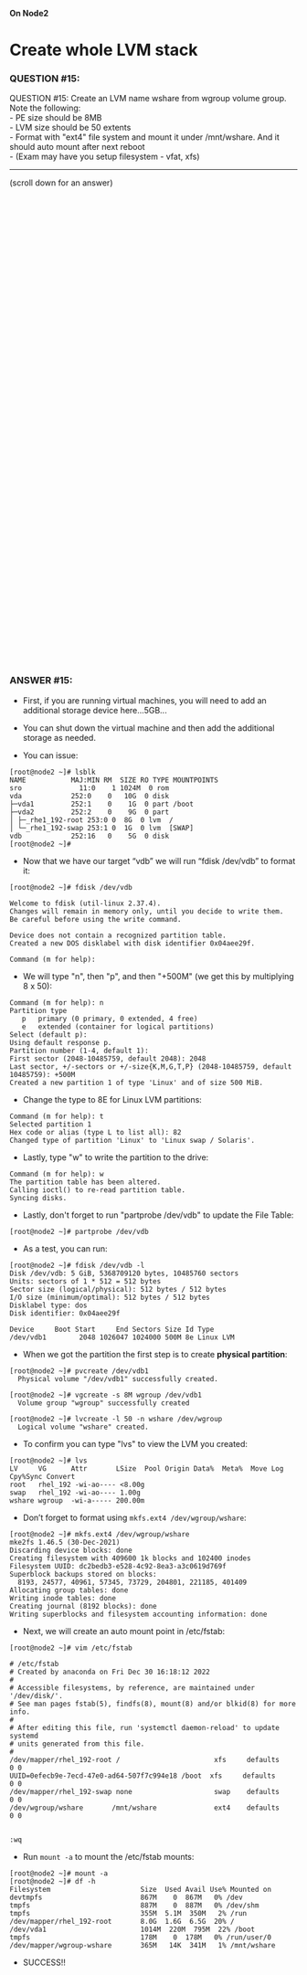 **On Node2**

# Create whole LVM stack

### QUESTION #15:
QUESTION #15: 
Create an LVM name wshare from wgroup volume group. Note the following: \
    - PE size should be 8MB \
    - LVM size should be 50 extents \
    - Format with "ext4" file system and mount it under /mnt/wshare. And it should auto mount after next reboot \
    - (Exam may have you setup filesystem - vfat, xfs)

***
(scroll down for an answer)

<br/><br/><br/><br/><br/><br/><br/><br/><br/><br/><br/><br/><br/><br/><br/><br/><br/><br/><br/><br/><br/><br/><br/><br/>
<br/><br/><br/><br/><br/><br/><br/><br/><br/><br/><br/><br/><br/><br/><br/><br/><br/><br/><br/><br/><br/><br/><br/><br/>

### ANSWER #15:

* First, if you are running virtual machines, you will need to add an additional storage device here...5GB...
* You can shut down the virtual machine and then add the additional storage as needed.

* You can issue:

```
[root@node2 ~]# lsblk
NAME           MAJ:MIN RM  SIZE RO TYPE MOUNTPOINTS
sro              11:0    1 1024M  0 rom
vda            252:0    0   10G  0 disk
├─vda1         252:1    0    1G  0 part /boot
├─vda2         252:2    0    9G  0 part
│ ├─_rhe1_192-root 253:0 0  8G  0 lvm  /
│ └─_rhe1_192-swap 253:1 0  1G  0 lvm  [SWAP]
vdb            252:16   0    5G  0 disk
[root@node2 ~]#
```

* Now that we have our target “vdb” we will run “fdisk /dev/vdb” to format it: 
```
[root@node2 ~]# fdisk /dev/vdb

Welcome to fdisk (util-linux 2.37.4).
Changes will remain in memory only, until you decide to write them.
Be careful before using the write command.

Device does not contain a recognized partition table.
Created a new DOS disklabel with disk identifier 0x04aee29f.

Command (m for help): 
```

* We will type "n", then "p", and then "+500M" (we get this by multiplying 8 x 50):
```
Command (m for help): n
Partition type
   p   primary (0 primary, 0 extended, 4 free)
   e   extended (container for logical partitions)
Select (default p):
Using default response p.
Partition number (1-4, default 1):
First sector (2048-10485759, default 2048): 2048
Last sector, +/-sectors or +/-size{K,M,G,T,P} (2048-10485759, default 10485759): +500M
Created a new partition 1 of type 'Linux' and of size 500 MiB.
```
* Change the type to 8E for Linux LVM partitions:
```
Command (m for help): t
Selected partition 1
Hex code or alias (type L to list all): 82
Changed type of partition 'Linux' to 'Linux swap / Solaris'.
```
* Lastly, type "w" to write the partition to the drive:
```
Command (m for help): w
The partition table has been altered.
Calling ioctl() to re-read partition table.
Syncing disks.
```
* Lastly, don't forget to run "partprobe /dev/vdb" to update the File Table:
```
[root@node2 ~]# partprobe /dev/vdb
```
* As a test, you can run:
```
[root@node2 ~]# fdisk /dev/vdb -l
Disk /dev/vdb: 5 GiB, 5368709120 bytes, 10485760 sectors
Units: sectors of 1 * 512 = 512 bytes
Sector size (logical/physical): 512 bytes / 512 bytes
I/O size (minimum/optimal): 512 bytes / 512 bytes
Disklabel type: dos
Disk identifier: 0x04aee29f

Device     Boot Start     End Sectors Size Id Type
/dev/vdb1        2048 1026047 1024000 500M 8e Linux LVM
```

* When we got the partition the first step is to create **physical partition**: 

```
[root@node2 ~]# pvcreate /dev/vdb1
  Physical volume "/dev/vdb1" successfully created.
```
```
[root@node2 ~]# vgcreate -s 8M wgroup /dev/vdb1
  Volume group "wgroup" successfully created
```
```
[root@node2 ~]# lvcreate -l 50 -n wshare /dev/wgroup
  Logical volume "wshare" created.
```
* To confirm you can type "lvs" to view the LVM you created:
```
[root@node2 ~]# lvs
LV     VG      Attr       LSize  Pool Origin Data%  Meta%  Move Log Cpy%Sync Convert
root   rhel_192 -wi-ao---- <8.00g                                                    
swap   rhel_192 -wi-ao---- 1.00g                                                    
wshare wgroup  -wi-a----- 200.00m
```
* Don’t forget to format using ```mkfs.ext4 /dev/wgroup/wshare```:
```
[root@node2 ~]# mkfs.ext4 /dev/wgroup/wshare
mke2fs 1.46.5 (30-Dec-2021)
Discarding device blocks: done                            
Creating filesystem with 409600 1k blocks and 102400 inodes
Filesystem UUID: dc2bedb3-e528-4c92-8ea3-a3c0619d769f
Superblock backups stored on blocks: 
  8193, 24577, 40961, 57345, 73729, 204801, 221185, 401409
Allocating group tables: done                            
Writing inode tables: done                            
Creating journal (8192 blocks): done
Writing superblocks and filesystem accounting information: done   
```
* Next, we will create an auto mount point in /etc/fstab:
```
[root@node2 ~]# vim /etc/fstab

# /etc/fstab
# Created by anaconda on Fri Dec 30 16:18:12 2022
#
# Accessible filesystems, by reference, are maintained under '/dev/disk/'.
# See man pages fstab(5), findfs(8), mount(8) and/or blkid(8) for more info.
#
# After editing this file, run 'systemctl daemon-reload' to update systemd
# units generated from this file.
#
/dev/mapper/rhel_192-root /                       xfs     defaults        0 0
UUID=0efecb9e-7ecd-47e0-ad64-507f7c994e18 /boot  xfs     defaults        0 0
/dev/mapper/rhel_192-swap none                    swap    defaults        0 0
/dev/wgroup/wshare       /mnt/wshare              ext4    defaults        0 0


:wq
```
* Run ```mount -a``` to mount the /etc/fstab mounts:
```
[root@node2 ~]# mount -a
[root@node2 ~]# df -h
Filesystem                      Size  Used Avail Use% Mounted on
devtmpfs                        867M    0  867M   0% /dev
tmpfs                           887M    0  887M   0% /dev/shm
tmpfs                           355M  5.1M  350M   2% /run
/dev/mapper/rhel_192-root       8.0G  1.6G  6.5G  20% /
/dev/vda1                       1014M  220M  795M  22% /boot
tmpfs                           178M    0  178M   0% /run/user/0
/dev/mapper/wgroup-wshare       365M   14K  341M   1% /mnt/wshare
```

* SUCCESS!!
